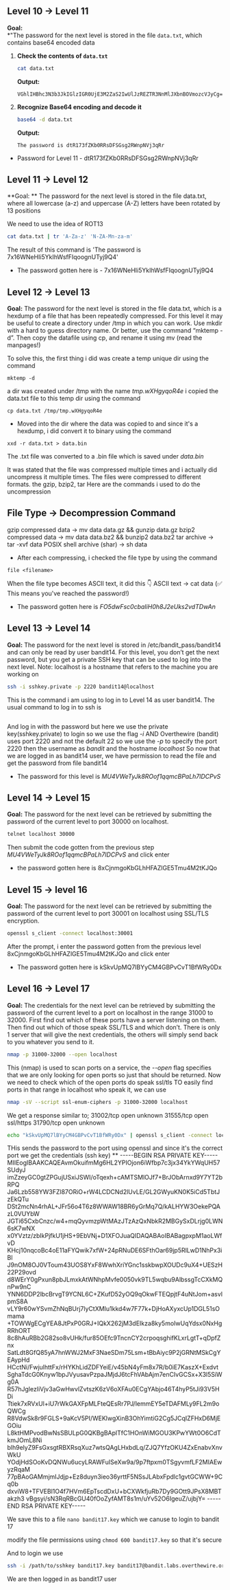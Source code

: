 
## Level 10 → Level 11  

**Goal:**  
*"The password for the next level is stored in the file `data.txt`, which contains base64 encoded data

1. **Check the contents of `data.txt`**  
   ```bash
   cat data.txt
   ```
   **Output:**  
   ```
   VGhlIHBhc3N3b3JkIGlzIGR0UjE3M2ZaS2IwUlJzREZTR3NnMlJXbnBOVmozcVJyCg==
   ```

2. **Recognize Base64 encoding and decode it**  
   ```bash
   base64 -d data.txt
   ```
   **Output:**  
   ```
   The password is dtR173fZKb0RRsDFSGsg2RWnpNVj3qRr
   ```

- Password for Level 11 -  dtR173fZKb0RRsDFSGsg2RWnpNVj3qRr

## Level 11 -> Level 12
**Goal: ** The password for the next level is stored in the file data.txt, where all lowercase (a-z) and uppercase (A-Z) letters
 have been rotated by 13 positions

We need to use the idea of ROT13
```bash
cat data.txt | tr 'A-Za-z' 'N-ZA-Mn-za-m'
```

The result of this command is 'The password is 7x16WNeHIi5YkIhWsfFIqoognUTyj9Q4'

- The password gotten here is - 7x16WNeHIi5YkIhWsfFIqoognUTyj9Q4


## Level 12 -> Level 13

**Goal:** 
The password for the next level is stored in the file data.txt, which is a hexdump of a file that has been repeatedly compressed.
For this level it may be useful to create a directory under /tmp in which you can work. Use mkdir with a hard to guess directory
name. Or better, use the command “mktemp -d”. Then copy the datafile using cp, and rename it using mv (read the manpages!)

To solve this, the first thing i did was create a temp unique dir using the command
```
mktemp -d
```
a dir was created under /tmp with the name *tmp.wXHgyqoR4e*
i copied the data.txt file to this temp dir using the command
```
cp data.txt /tmp/tmp.wXHgyqoR4e
```
- Moved into the dir where the data was copied to and since it's a hexdump, i did convert it to binary using the command
```
xxd -r data.txt > data.bin
```
The .txt file was converted to a .bin file which is saved under *data.bin*

It was stated that the file was compressed multiple times and i actually did uncompress it multiple times. The files were
compressed to different formats. the gzip, bzip2, tar
Here are the commands i used to do the uncompression

## File Type ->	Decompression Command
gzip compressed data ->	mv data data.gz && gunzip data.gz
bzip2 compressed data ->	mv data data.bz2 && bunzip2 data.bz2
tar archive ->	tar -xvf data
POSIX shell archive (shar) ->	sh data

- After each compressing, i checked the file type by using the command
```
file <filename>
```
When the file type becomes ASCII text, it did this 👇
ASCII text ->	cat data (✅ This means you've reached the password!)

- The password gotten here is *FO5dwFsc0cbaIiH0h8J2eUks2vdTDwAn*

## Level 13 -> Level 14
**Goal:** The password for the next level is stored in /etc/bandit_pass/bandit14 and can only be read by user bandit14. For this
 level, you don’t get the next password, but you get a private SSH key that can be used to log into the next level. Note:
 localhost is a hostname that refers to the machine you are working on

```bash
ssh -i sshkey.private -p 2220 bandit14@localhost
```
This is the command i am using to log in to Level 14 as user bandit14. The usual command to log in to ssh is 
```ssh username@hostname
```
And log in with the password but here we use the private key(sshkey.private) to login so we use the flag *-i* AND Overthewire
(bandit) uses port 2220 and not the default 22 so we use the *-p* to specify the port 2220 then the username as *bandit* and the
hostname *localhost*
So now that we are logged in as bandit14 user, we have permission to read the file and get the password from file bandit14

- The password for this level is *MU4VWeTyJk8ROof1qqmcBPaLh7lDCPvS*

## Level 14 -> Level 15
**Goal:** The password for the next level can be retrieved by submitting the password of the current level to port 30000 on
 localhost.

```bash
telnet localhost 30000
```
Then submit the code gotten from the previous step *MU4VWeTyJk8ROof1qqmcBPaLh7lDCPvS* and click enter

- the password gotten here is 8xCjnmgoKbGLhHFAZlGE5Tmu4M2tKJQo

## Level 15 -> level 16
**Goal:** The password for the next level can be retrieved by submitting the password of the current level to port 30001 on
 localhost using SSL/TLS encryption.

```bash
openssl s_client -connect localhost:30001
```
After the prompt, i enter the password gotten from the previous level 8xCjnmgoKbGLhHFAZlGE5Tmu4M2tKJQo and click enter

- The password gotten here is kSkvUpMQ7lBYyCM4GBPvCvT1BfWRy0Dx


## Level 16 -> Level 17
**Goal:** The credentials for the next level can be retrieved by submitting the password of the current level to a port on
 localhost in the range 31000 to 32000. First find out which of these ports have a server listening on them. Then find out which of
 those speak SSL/TLS and which don’t. There is only 1 server that will give the next credentials, the others will simply send
 back to you whatever you send to it.

```bash
nmap -p 31000-32000 --open localhost
```
This (nmap) is used to scan ports on a service, the *--open* flag specifies that we are only looking for open ports so just that
should be returned.
Now we need to check which of the open ports do speak ssl/tls
TO easily find ports in that range in localhost who speak it, we can use
```bash
nmap -sV --script ssl-enum-ciphers -p 31000-32000 localhost
```
We get a response similar to;
31002/tcp open  unknown
31555/tcp open  ssl/https
31790/tcp open  unknown



```bash
echo "kSkvUpMQ7lBYyCM4GBPvCvT1BfWRy0Dx" | openssl s_client -connect localhost:31790 -quiet
```
THis sends the password to the port using openssl and since it's the correct port we get the credentials (ssh key)
**
-----BEGIN RSA PRIVATE KEY-----
MIIEogIBAAKCAQEAvmOkuifmMg6HL2YPIOjon6iWfbp7c3jx34YkYWqUH57SUdyJ
imZzeyGC0gtZPGujUSxiJSWI/oTqexh+cAMTSMlOJf7+BrJObArnxd9Y7YT2bRPQ
Ja6Lzb558YW3FZl87ORiO+rW4LCDCNd2lUvLE/GL2GWyuKN0K5iCd5TbtJzEkQTu
DSt2mcNn4rhAL+JFr56o4T6z8WWAW18BR6yGrMq7Q/kALHYW3OekePQAzL0VUYbW
JGTi65CxbCnzc/w4+mqQyvmzpWtMAzJTzAzQxNbkR2MBGySxDLrjg0LWN6sK7wNX
x0YVztz/zbIkPjfkU1jHS+9EbVNj+D1XFOJuaQIDAQABAoIBABagpxpM1aoLWfvD
KHcj10nqcoBc4oE11aFYQwik7xfW+24pRNuDE6SFthOar69jp5RlLwD1NhPx3iBl
J9nOM8OJ0VToum43UOS8YxF8WwhXriYGnc1sskbwpXOUDc9uX4+UESzH22P29ovd
d8WErY0gPxun8pbJLmxkAtWNhpMvfe0050vk9TL5wqbu9AlbssgTcCXkMQnPw9nC
YNN6DDP2lbcBrvgT9YCNL6C+ZKufD52yOQ9qOkwFTEQpjtF4uNtJom+asvlpmS8A
vLY9r60wYSvmZhNqBUrj7lyCtXMIu1kkd4w7F77k+DjHoAXyxcUp1DGL51sOmama
+TOWWgECgYEA8JtPxP0GRJ+IQkX262jM3dEIkza8ky5moIwUqYdsx0NxHgRRhORT
8c8hAuRBb2G82so8vUHk/fur85OEfc9TncnCY2crpoqsghifKLxrLgtT+qDpfZnx
SatLdt8GfQ85yA7hnWWJ2MxF3NaeSDm75Lsm+tBbAiyc9P2jGRNtMSkCgYEAypHd
HCctNi/FwjulhttFx/rHYKhLidZDFYeiE/v45bN4yFm8x7R/b0iE7KaszX+Exdvt
SghaTdcG0Knyw1bpJVyusavPzpaJMjdJ6tcFhVAbAjm7enCIvGCSx+X3l5SiWg0A
R57hJglezIiVjv3aGwHwvlZvtszK6zV6oXFAu0ECgYAbjo46T4hyP5tJi93V5HDi
Ttiek7xRVxUl+iU7rWkGAXFpMLFteQEsRr7PJ/lemmEY5eTDAFMLy9FL2m9oQWCg
R8VdwSk8r9FGLS+9aKcV5PI/WEKlwgXinB3OhYimtiG2Cg5JCqIZFHxD6MjEGOiu
L8ktHMPvodBwNsSBULpG0QKBgBAplTfC1HOnWiMGOU3KPwYWt0O6CdTkmJOmL8Ni
blh9elyZ9FsGxsgtRBXRsqXuz7wtsQAgLHxbdLq/ZJQ7YfzOKU4ZxEnabvXnvWkU
YOdjHdSOoKvDQNWu6ucyLRAWFuISeXw9a/9p7ftpxm0TSgyvmfLF2MIAEwyzRqaM
77pBAoGAMmjmIJdjp+Ez8duyn3ieo36yrttF5NSsJLAbxFpdlc1gvtGCWW+9Cq0b
dxviW8+TFVEBl1O4f7HVm6EpTscdDxU+bCXWkfjuRb7Dy9GOtt9JPsX8MBTakzh3
vBgsyi/sN3RqRBcGU40fOoZyfAMT8s1m/uYv52O6IgeuZ/ujbjY=
-----END RSA PRIVATE KEY-----

We save this to a file `nano bandit17.key` which we canuse to login to bandit 17

modify the file permissions using `chmod 600 bandit17.key` so that it's secure

And to login we use 
```bash
ssh -i /path/to/sshkey bandit17.key bandit17@bandit.labs.overthewire.org -p 2220
```

We are then logged in as bandit17 user
